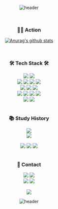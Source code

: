 
<div align="center">
	
![header](https://capsule-render.vercel.app/api?type=slice&color=auto&height=200&section=header&text=new Developer("wooyounggggg");&fontSize=40&descAlign=20&customColorList=0)


<br/>

<div align="center">
	<h3>👨‍💻 Action</h3>
</div>
	
[![Anurag's github stats](https://github-readme-stats.vercel.app/api?username=wooyounggggg&theme=react)](https://github.com/anuraghazra/github-readme-stats)

</div>

<br/>

<div align="center">
	<h3>🛠️ Tech Stack 🛠️</h3>
</div>
<div align="center">
	<img src="https://img.shields.io/badge/Java-007396?style=flat-square&logo=Java&logoColor=white"/> 
	<img src="https://img.shields.io/badge/Spring Boot-6DB33F?style=flat-square&logo=SpringBoot&logoColor=white"/>
	<br/>
	<img src="https://img.shields.io/badge/HTML-E34F26?style=flat-square&logo=HTML5&logoColor=white"/>
	<img src="https://img.shields.io/badge/CSS-1572B6?style=flat-square&logo=CSS3&logoColor=white"/>
	<img src="https://img.shields.io/badge/Java Script-F7DF1E?style=flat-square&logo=JavaScript&logoColor=white"/>
	<img src="https://img.shields.io/badge/React Native-61DAFB?style=flat-square&logo=React&logoColor=white"/>
	<br/>
	<img src="https://img.shields.io/badge/MySQL-4479A1?style=flat-square&logo=MySQL&logoColor=white"/>
	<img src="https://img.shields.io/badge/Hibernate-59666C?style=flat-square&logo=Hibernate&logoColor=black"/>
	<img src="https://img.shields.io/badge/JUnit-25A162?style=flat-square&logo=JUnit5&logoColor=white"/>
	<br/>
	<img src="https://img.shields.io/badge/AWS-232F3E?style=flat-square&logo=AmazonAWS&logoColor=white"/>
	<img src="https://img.shields.io/badge/Jenkins-D24939?style=flat-square&logo=Jenkins&logoColor=white"/>
	<img src="https://img.shields.io/badge/Nginx-009639?style=flat-square&logo=NGINX&logoColor=white"/>
	<img src="https://img.shields.io/badge/Docker-2496ED?style=flat-square&logo=Docker&logoColor=white"/>
	<br/>
	<img src="https://img.shields.io/badge/IntelliJ-000000?style=flat-square&logo=IntelliJIDEA&logoColor=white"/>
	<img src="https://img.shields.io/badge/Visual Studio Code-007ACC?style=flat-square&logo=VisualStudioCode&logoColor=white"/>
</div>

<br/>

<div align="center">
	<h3>📚 Study History</h3>
	<a href="https://github.com/wooyounggggg/Domain-Driven-Design"><img src="https://img.shields.io/badge/Domain Driven Design-In Progress-0CAA41?style=flat-square"/></a>
	<br>
	<a href="https://github.com/wooyounggggg/clean-code"><img src="https://img.shields.io/badge/Clean Code-Holding-0CAA41?style=flat-square"/></a>
	<br><br>
	<a href="https://github.com/caffeine-library/system-design-interview"><img src="https://img.shields.io/badge/System Design-4298B8?style=flat-square"/></a>
	<a href="https://github.com/wooyounggggg/oop-and-design-pattern"><img src="https://img.shields.io/badge/OOP and Design Pattern-54487A?style=flat-square"/></a>
	<a href="https://github.com/caffeine-library/pro-spring-5"><img src="https://img.shields.io/badge/Spring-6DB33F?style=flat-square&logo=Spring&logoColor=white"/></a>
</div>

<br/>

<div align="center">
	<h3>📲 Contact</h3>
	<a href="mailto:souljit2@gmail.com"><img src="https://img.shields.io/badge/Gmail-EA4335?style=flat-square&logo=Gmail&logoColor=white"/></a>
	<a href="https://souljit2.tistory.com/"><img src="https://img.shields.io/badge/log-2ECCAA?style=flat-square&logo=Babel&logoColor=white"/></a>
	<br>
	<a href="https://www.instagram.com/wy_dev_life/"><img src="https://img.shields.io/badge/Instagram-E4405F?style=flat-square&logo=Instagram&logoColor=white"/></a>
	<a href="https://www.linkedin.com/in/%EC%9A%B0%EC%98%81-%EC%A7%80-9a29961bb/"><img src="https://img.shields.io/badge/LinkedIn-0A66C2?style=flat-square&logo=LinkedIn&logoColor=white"/></a>
</div>

<br/>

<div align="center">
	<a href="https://hits.seeyoufarm.com">
		<img src="https://hits.seeyoufarm.com/api/count/incr/badge.svg?url=https%3A%2F%2Fgithub.com%2Fwooyounggggg%2Fhit-counter&count_bg=%2379C83D&title_bg=%23555555&icon=&icon_color=%23E7E7E7&title=hits&edge_flat=false"/>
	</a>
		
![header](https://capsule-render.vercel.app/api?type=slice&color=auto&height=200&section=footer&fontSize=50&descAlign=20&customColorList=0)

</div>
